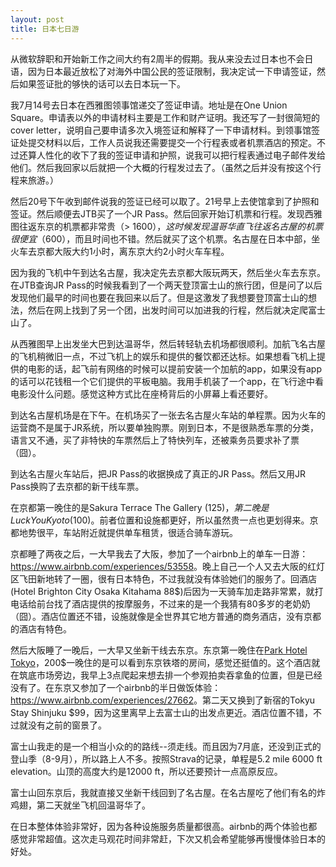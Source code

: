 ```yaml
---
layout: post
title: 日本七日游
---
```


从微软辞职和开始新工作之间大约有2周半的假期。我从来没去过日本也不会日语，因为日本最近放松了对海外中国公民的签证限制，我决定试一下申请签证，然后如果签证批的够快的话可以去日本玩一下。

我7月14号去日本在西雅图领事馆递交了签证申请。地址是在One Union Square。申请表以外的申请材料主要是工作和财产证明。我还写了一封很简短的cover letter，说明自己要申请多次入境签证和解释了一下申请材料。到领事馆签证处提交材料以后，工作人员说我还需要提交一个行程表或者机票酒店的预定。不过还算人性化的收下了我的签证申请和护照，说我可以把行程表通过电子邮件发给他们。然后我回家以后就把一个大概的行程发过去了。（虽然之后并没有按这个行程来旅游。）

然后20号下午收到邮件说我的签证已经可以取了。21号早上去使馆拿到了护照和签证。然后顺便去JTB买了一个JR Pass。然后回家开始订机票和行程。发现西雅图往返东京的机票都非常贵（> $1600），这时候发现温哥华直飞往返名古屋的机票很便宜（$600），而且时间也不错。然后就买了这个机票。名古屋在日本中部，坐火车去京都大阪大约1小时，离东京大约2小时火车车程。

因为我的飞机中午到达名古屋，我决定先去京都大阪玩两天，然后坐火车去东京。在JTB查询JR Pass的时候我看到了一个两天登顶富士山的旅行团，但是问了以后发现他们最早的时间也要在我回来以后了。但是这激发了我想要登顶富士山的想法，然后在网上找到了另一个团，出发时间可以加进我的行程，然后就决定爬富士山了。

从西雅图早上出发坐大巴到达温哥华，然后转轻轨去机场都很顺利。加航飞名古屋的飞机稍微旧一点，不过飞机上的娱乐和提供的餐饮都还达标。如果想看飞机上提供的电影的话，起飞前有网络的时候可以提前安装一个加航的app，如果没有app的话可以花钱租一个它们提供的平板电脑。我用手机装了一个app，在飞行途中看电影没什么问题。感觉这种方式比在座椅背后的小屏幕上看还要好。

到达名古屋机场是在下午。在机场买了一张去名古屋火车站的单程票。因为火车的运营商不是属于JR系统，所以要单独购票。刚到日本，不是很熟悉车票的分类，语言又不通，买了非特快的车票然后上了特快列车，还被乘务员要求补了票（囧）。

到达名古屋火车站后，把JR Pass的收据换成了真正的JR Pass。然后又用JR Pass换购了去京都的新干线车票。

在京都第一晚住的是Sakura Terrace The Gallery (125$)，第二晚是Luck You Kyoto ($100)。前者位置和设施都更好，所以虽然贵一点也更划得来。京都地势很平，车站附近就提供单车租赁，很适合骑车游玩。

京都睡了两夜之后，一大早我去了大阪，参加了一个airbnb上的单车一日游：<a href="https://www.airbnb.com/experiences/53558">https://www.airbnb.com/experiences/53558</a>。晚上自己一个人又去大阪的红灯区飞田新地转了一圈，很有日本特色，不过我就没有体验她们的服务了。回酒店(Hotel Brighton City Osaka Kitahama 88$)后因为一天骑车加走路非常累，就打电话给前台找了酒店提供的按摩服务，不过来的是一个我猜有80多岁的老奶奶（囧）。酒店位置还不错，设施就像是全世界其它地方普通的商务酒店，没有京都的酒店有特色。

然后大阪睡了一晚后，一大早又坐新干线去东京。东京第一晚住在<a href="http://en.parkhoteltokyo.com/">Park Hotel Tokyo</a>，200$一晚住的是可以看到东京铁塔的房间，感觉还挺值的。这个酒店就在筑底市场旁边，我早上3点爬起来想去排一个参观拍卖吞拿鱼的位置，但是已经没有了。在东京又参加了一个airbnb的半日做饭体验：<a href="https://www.airbnb.com/experiences/27662">https://www.airbnb.com/experiences/27662</a>。第二天又换到了新宿的Tokyu Stay Shinjuku $99，因为这里离早上去富士山的出发点更近。酒店位置不错，不过就没有之前的窗景了。

富士山我走的是一个相当小众的的路线--须走线。而且因为7月底，还没到正式的登山季（8-9月），所以路上人不多。按照Strava的记录，单程是5.2 mile 6000 ft elevation。山顶的高度大约是12000 ft，所以还要预计一点高原反应。

富士山回东京后，我就直接又坐新干线回到了名古屋。在名古屋吃了他们有名的炸鸡翅，第二天就坐飞机回温哥华了。

在日本整体体验非常好，因为各种设施服务质量都很高。airbnb的两个体验也都感觉非常超值。这次走马观花时间非常赶，下次又机会希望能够再慢慢体验日本的好处。










